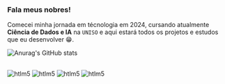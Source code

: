 ### Fala meus nobres!

Comecei minha jornada em técnologia em 2024, cursando atualmente **Ciência de Dados e IA** na `UNISO` e aqui estará todos os projetos e estudos que eu desenvolver 😁.  

![Anurag's GitHub stats](https://github-readme-stats.vercel.app/api?username=ikallel-data&show_icons=true&theme=graywhite)

## 
<div style="display: inline-block">
<img align= "center" alt="htlm5" src="https://img.shields.io/badge/Ubuntu-E95420?style=for-the-badge&logo=ubuntu&logoColor=white">
<img align= "center" alt="htlm5" src="https://img.shields.io/badge/Python-3776AB?style=for-the-badge&logo=python&logoColor=white">
<img align= "center" alt="htlm5" src="https://img.shields.io/badge/SQLite-07405E?style=for-the-badge&logo=sqlite&logoColor=white">
<img align= "center" alt="htlm5" src="https://img.shields.io/badge/Google%20Sheets-34A853?style=for-the-badge&logo=google-sheets&logoColor=white">
</div>
